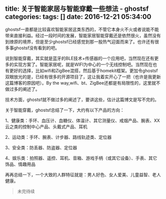 title: 关于智能家居与智能穿戴一些想法 - ghostsf
categories: 
tags: []
date: 2016-12-21 05:34:00
---
ghostsf一直都是比较喜欢智能家居这类东西的，不管它本身火不火或者说能不能带来直接利益。经过一段时间的发展，智能家居智能穿戴还是依然很火，虽然没有到燎原的境界，但是至少ghostsf已经感觉到那一股热气迎面而来了。也许还有很多事ghostsf没有看到的吧。

说到智能穿戴，其实就是蓝牙的BLE技术+传感器的一个应用吧，当然现在还有更多的实现方案了。智能家居呢，就是WIFI为中心的一个无线控制吧。当然现在也有更好的选择，比如wifi和ZigBee混搭，然后基于homekit框架。更加令ghostsf双眼放光的是，已经有很多的开源项目了，这让我着实开心了一把（也许是我更新这篇博客的原因吧）。By the way,wifi、bt、ZigBee还都是有局限性的，这里就不做过多的阐述了。

技术方面，ghostsf就不做过多的阐述了，要讲这些，估计这篇博文是写不完的。

关于智能穿戴，ghostsf总结了一下，大约有以下产品的方向：

1、健康类：手环、血压计、血糖仪、体温计、其它测量仪、戒烟产品、腕表、XX云之类的控制中心产品、头戴式产品、耳机

2、运动类：手环、腕表、计步器、路线轨迹类、定位器

3、安全类：防丢器、防盗器、定位器

4、娱乐类：拍照器、遥控、耳机、音箱、游戏手柄（或其它设备）、手表、其它饰品、情趣用品

再再总结一下，一个大致的人群特征就是：男人好色、女人爱美、儿童益智、老人健康。

> 未完待续